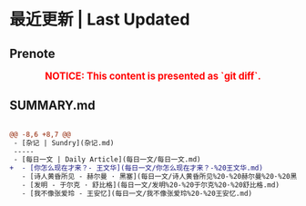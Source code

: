 # 最近更新 | Last Updated

## Prenote

<p style="font-size: larger; font-weight: bold; color: red; text-align: center;">NOTICE: This content is presented as `git diff`.</p>

## SUMMARY.md

```diff

@@ -8,6 +8,7 @@
 - [杂记 | Sundry](杂记.md)
 -----
 - [每日一文 | Daily Article](每日一文/每日一文.md)
+  - [你怎么现在才来？- 王文华](每日一文/你怎么现在才来？-%20王文华.md)
   - [诗人黄昏所见 - 赫尔曼 · 黑塞](每日一文/诗人黄昏所见%20-%20赫尔曼%20·%20黑塞.md)
   - [发明 - 于尔克 · 舒比格](每日一文/发明%20-%20于尔克%20·%20舒比格.md)
   - [我不像张爱玲 - 王安忆](每日一文/我不像张爱玲%20-%20王安忆.md)
```

